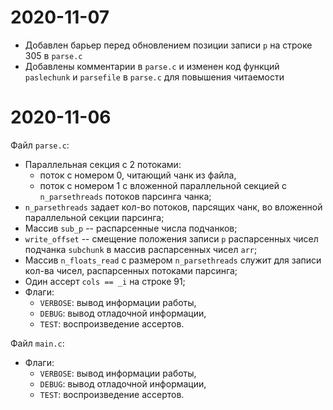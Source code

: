 # 2020-11-07

- Добавлен барьер перед обновлением позиции записи `p` на строке 305 в `parse.c`
- Добавлены комментарии в `parse.c` и изменен код функций `paslechunk` и `parsefile` в `parse.c` для повышения читаемости


# 2020-11-06

Файл `parse.c`:
- Параллельная секция с 2 потоками:
  - поток с номером 0, читающий чанк из файла,
  - поток с номером 1 с вложенной параллельной секцией с `n_parsethreads` потоков парсинга чанка;
- `n_parsethreads` задает кол-во потоков, парсящих чанк, во вложенной параллельной секции парсинга;
- Массив `sub_p` -- распарсенные числа подчанков;
- `write_offset` -- смещение положения записи `p` распарсенных чисел подчанка `subchunk` в массив распарсенных чисел `arr`;
- Массив `n_floats_read` с размером `n_parsethreads` служит для записи кол-ва чисел, распарсенных потоками парсинга;
- Один ассерт `cols == _i` на строке 91;
- Флаги:
  - `VERBOSE`: вывод информации работы,
  - `DEBUG`: вывод отладочной информации,
  - `TEST`: воспроизведение ассертов.


Файл `main.c`:
- Флаги:
  - `VERBOSE`: вывод информации работы,
  - `DEBUG`: вывод отладочной информации,
  - `TEST`: воспроизведение ассертов.
